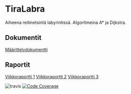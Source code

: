 # TiraLabra

Aiheena reitinetsintä labyrintissä. Algoritmeina A* ja Dijkstra.

## Dokumentit

[Määrittelydokumentti ](https://github.com/tjunno/TiraLabra/blob/master/docs/maarittelydokumentti.md)

## Raportit
[Viikkoraportti 1](https://github.com/tjunno/TiraLabra/blob/master/docs/viikkoraportti1.md)
[Viikkoraportti 2](https://github.com/tjunno/TiraLabra/blob/master/docs/viikkoraportti2.md)
[Viikkoraportti 3](https://github.com/tjunno/TiraLabra/blob/master/docs/viikkoraportti3.md)

![travis](https://travis-ci.org/tjunno/TiraLabra.svg?branch=master)
[![Code Coverage](https://img.shields.io/codecov/c/github/tjunno/TiraLabra/master.svg)](https://codecov.io/github/tjunno/TiraLabra/)
